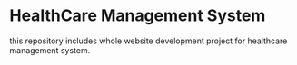 # HealthCare Management System
this repository includes whole website development project for healthcare management system.
